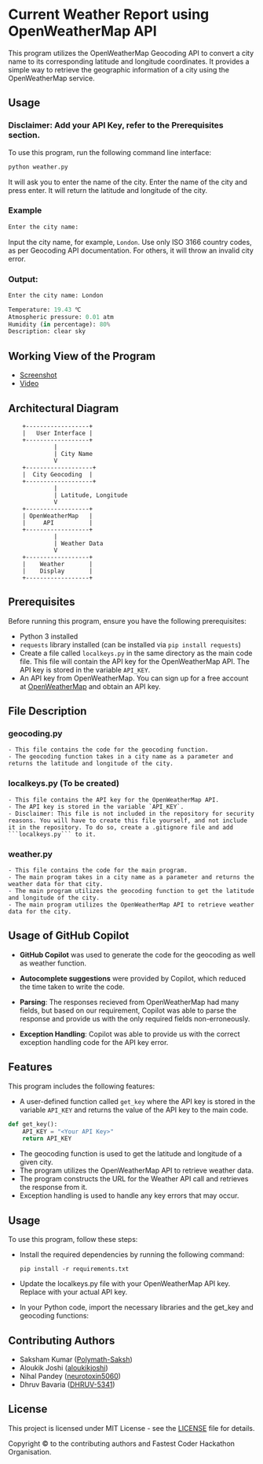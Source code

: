 # Current Weather Report using OpenWeatherMap API

This program utilizes the OpenWeatherMap Geocoding API to convert a city name to its corresponding latitude and longitude coordinates. It provides a simple way to retrieve the geographic information of a city using the OpenWeatherMap service.

## Usage

### Disclaimer: Add your API Key, refer to the Prerequisites section.
To use this program, run the following command line interface:

```python
python weather.py
```
It will ask you to enter the name of the city. Enter the name of the city and press enter. It will return the latitude and longitude of the city.

### Example

```python
Enter the city name: 
```

Input the city name, for example, `London`. Use only ISO 3166 country codes, as per Geocoding API documentation.
For others, it will throw an invalid city error.

### Output:
```python
Enter the city name: London

Temperature: 19.43 ℃
Atmospheric pressure: 0.01 atm
Humidity (in percentage): 80%
Description: clear sky
```

## Working View of the Program
- [Screenshot](Working_SS.jpg)
- [Video](Working_Video.mp4)

## Architectural Diagram
```
    +------------------+
    |   User Interface |
    +------------------+
             |
             | City Name
             V
    +-------------------+
    |  City Geocoding  |
    +-------------------+
             |
             | Latitude, Longitude
             V
    +------------------+
    | OpenWeatherMap   |
    |     API          |
    +------------------+
             |
             | Weather Data
             V
    +------------------+
    |    Weather       |
    |    Display       |
    +------------------+

```

## Prerequisites

Before running this program, ensure you have the following prerequisites:

- Python 3 installed
- `requests` library installed (can be installed via `pip install requests`)
- Create a file called `localkeys.py` in the same directory as the main code file.
     This file will contain the API key for the OpenWeatherMap API. The API key is stored in the variable `API_KEY`.
- An API key from OpenWeatherMap. You can sign up for a free account at [OpenWeatherMap](https://openweathermap.org/) and obtain an API key.

## File Description

### geocoding.py
    - This file contains the code for the geocoding function.
    - The geocoding function takes in a city name as a parameter and returns the latitude and longitude of the city.

### localkeys.py (To be created)
    - This file contains the API key for the OpenWeatherMap API.
    - The API key is stored in the variable `API_KEY`.
    - Disclaimer: This file is not included in the repository for security reasons. You will have to create this file yourself, and not include it in the repository. To do so, create a .gitignore file and add ```localkeys.py``` to it.

### weather.py
    - This file contains the code for the main program.
    - The main program takes in a city name as a parameter and returns the weather data for that city.
    - The main program utilizes the geocoding function to get the latitude and longitude of the city.
    - The main program utilizes the OpenWeatherMap API to retrieve weather data for the city.

## Usage of GitHub Copilot

- **GitHub Copilot** was used to generate the code for the geocoding as well as weather function.
- **Autocomplete suggestions** were provided by Copilot, which reduced the time taken to write the code.

- **Parsing**: The responses recieved from OpenWeatherMap had many fields, but based on our requirement, Copilot was able to parse the response and provide us with the only required fields non-erroneously. 

- **Exception Handling**: Copilot was able to provide us with the correct exception handling code for the API key error.

## Features

This program includes the following features:

- A user-defined function called `get_key` where the API key is stored in the variable `API_KEY` and returns the value of the API key to the main code.

```python
def get_key():
    API_KEY = "<Your API Key>"
    return API_KEY
```

- The geocoding function is used to get the latitude and longitude of a given city.
- The program utilizes the OpenWeatherMap API to retrieve weather data.
- The program constructs the URL for the Weather API call and retrieves the response from it.
- Exception handling is used to handle any key errors that may occur.

## Usage

To use this program, follow these steps:

- Install the required dependencies by running the following command:

    ```
    pip install -r requirements.txt
    ```

- Update the localkeys.py file with your OpenWeatherMap API key. Replace <Your API Key> with your actual API key.

- In your Python code, import the necessary libraries and the get_key and geocoding functions:

## Contributing Authors
- Saksham Kumar ([Polymath-Saksh](https://github.com/Polymath-Saksh))
- Aloukik Joshi ([aloukikjoshi](https://github.com/aloukikjoshi))
- Nihal Pandey ([neurotoxin5060](https://github.com/neurotoxin5060))
- Dhruv Bavaria ([DHRUV-5341](https://github.com/DHRUV-5341))

## License

This project is licensed under MIT License - see the [LICENSE](LICENSE) file for details.

Copyright &copy; to the contributing authors and Fastest Coder Hackathon Organisation.